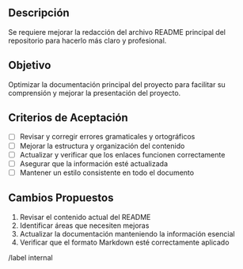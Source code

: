 ## Descripción
Se requiere mejorar la redacción del archivo README principal del repositorio para hacerlo más claro y profesional.

## Objetivo
Optimizar la documentación principal del proyecto para facilitar su comprensión y mejorar la presentación del proyecto.

## Criterios de Aceptación
- [ ] Revisar y corregir errores gramaticales y ortográficos
- [ ] Mejorar la estructura y organización del contenido
- [ ] Actualizar y verificar que los enlaces funcionen correctamente
- [ ] Asegurar que la información esté actualizada
- [ ] Mantener un estilo consistente en todo el documento

## Cambios Propuestos
1. Revisar el contenido actual del README
2. Identificar áreas que necesiten mejoras
3. Actualizar la documentación manteniendo la información esencial
4. Verificar que el formato Markdown esté correctamente aplicado

/label internal